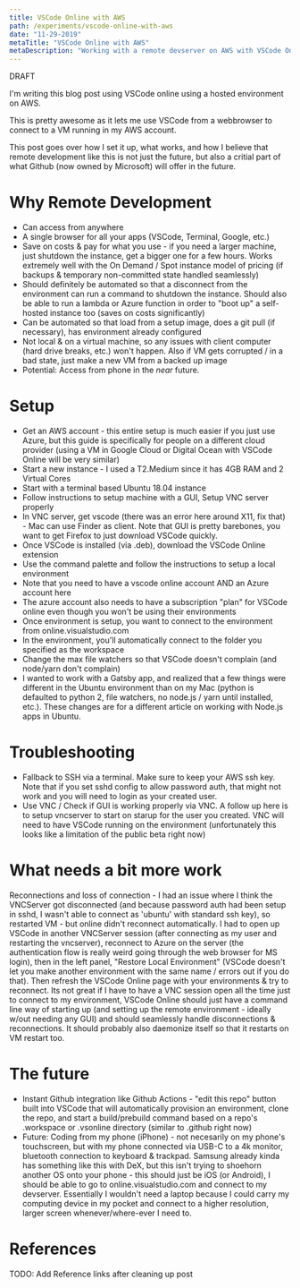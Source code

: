 ```yaml
---
title: VSCode Online with AWS
path: /experiments/vscode-online-with-aws
date: "11-29-2019"
metaTitle: "VSCode Online with AWS"
metaDescription: "Working with a remote devserver on AWS with VSCode Online"
---
```


DRAFT

I'm writing this blog post using VSCode online using a hosted environment on AWS.

This is pretty awesome as it lets me use VSCode from a webbrowser to connect to a VM running in my AWS account.

This post goes over how I set it up, what works, and how I believe that remote development like this is not just the future, but also a critial part of what Github (now owned by Microsoft) will offer in the future.

# Why Remote Development

- Can access from anywhere
- A single browser for all your apps (VSCode, Terminal, Google, etc.)
- Save on costs & pay for what you use - if you need a larger machine, just shutdown the instance, get a bigger one for a few hours. Works extremely well with the On Demand / Spot instance model of pricing (if backups & temporary non-committed state handled seamlessly)
- Should definitely be automated so that a disconnect from the environment can run a command to shutdown the instance. Should also be able to run a lambda or Azure function in order to "boot up" a self-hosted instance too (saves on costs significantly)
- Can be automated so that load from a setup image, does a git pull (if necessary), has environment already configured
- Not local & on a virtual machine, so any issues with client computer (hard drive breaks, etc.) won't happen. Also if VM gets corrupted / in a bad state, just make a new VM from a backed up image
- Potential: Access from phone in the *near* future.

# Setup

- Get an AWS account - this entire setup is much easier if you just use Azure, but this guide is specifically for people on a different cloud provider (using a VM in Google Cloud or Digital Ocean with VSCode Online will be very similar)
- Start a new instance - I used a T2.Medium since it has 4GB RAM and 2 Virtual Cores
- Start with a terminal based Ubuntu 18.04 instance
- Follow instructions to setup machine with a GUI, Setup VNC server properly
- In VNC server, get vscode (there was an error here around X11, fix that) - Mac can use Finder as client. Note that GUI is pretty barebones, you want to get Firefox to just download VSCode quickly.
- Once VSCode is installed (via .deb), download the VSCode Online extension
- Use the command palette and follow the instructions to setup a local environment
- Note that you need to have a vscode online account AND an Azure account here
- The azure account also needs to have a subscription "plan" for VSCode online even though you won't be using their environments
- Once environment is setup, you want to connect to the environment from online.visualstudio.com 
- In the environment, you'll automatically connect to the folder you specified as the workspace
- Change the max file watchers so that VSCode doesn't complain (and node/yarn don't complain)
- I wanted to work with a Gatsby app, and realized that a few things were different in the Ubuntu environment than on my Mac (python is defaulted to python 2, file watchers, no node.js / yarn until installed, etc.). These changes are for a different article on working with Node.js apps in Ubuntu.

# Troubleshooting

- Fallback to SSH via a terminal. Make sure to keep your AWS ssh key. Note that if you set sshd config to allow password auth, that might not work and you will need to login as your created user.
- Use VNC / Check if GUI is working properly via VNC. A follow up here is to setup vncserver to start on starup for the user you created. VNC will need to have VSCode running on the environment (unfortunately this looks like a limitation of the public beta right now)

# What needs a bit more work

Reconnections and loss of connection - I had an issue where I think the VNCServer got disconnected (and because password auth had been setup in sshd, I wasn't able to connect as 'ubuntu' with standard ssh key), so restarted VM - but online didn't reconnect automatically. I had to open up VSCode in another VNCServer session (after connecting as my user and restarting the vncserver), reconnect to Azure on the server (the authentication flow is really weird going through the web browser for MS login), then in the left panel, "Restore Local Environment" (VSCode doesn't let you make another environment with the same name / errors out if you do that). Then refresh the VSCode Online page with your environments & try to reconnect. Its not great if I have to have a VNC session open all the time just to connect to my environment, VSCode Online should just have a command line way of starting up (and setting up the remote environment - ideally w/out needing any GUI) and should seamlessly handle disconnections & reconnections. It should probably also daemonize itself so that it restarts on VM restart too. 

# The future

- Instant Github integration like Github Actions - "edit this repo" button built into VSCode that will automatically provision an environment, clone the repo, and start a build/prebuild command based on a repo's .workspace or .vsonline directory (similar to .github right now)
- Future: Coding from my phone (iPhone) - not necesarily on my phone's touchscreen, but with my phone connected via USB-C to a 4k monitor, bluetooth connection to keyboard & trackpad. Samsung already kinda has something like this with DeX, but this isn't trying to shoehorn another OS onto your phone - this should just be iOS (or Android), I should be able to go to online.visualstudio.com and connect to my devserver. Essentially I wouldn't need a laptop because I could carry my computing device in my pocket and connect to a higher resolution, larger screen whenever/where-ever I need to.

# References

TODO: Add Reference links after cleaning up post

